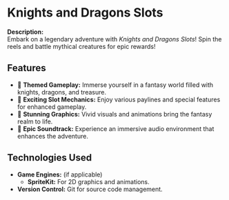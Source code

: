 # Knights and Dragons Slots

**Description:**  
Embark on a legendary adventure with *Knights and Dragons Slots*! Spin the reels and battle mythical creatures for epic rewards!

## Features
- 🏰 **Themed Gameplay:** Immerse yourself in a fantasy world filled with knights, dragons, and treasure.
- 🎰 **Exciting Slot Mechanics:** Enjoy various paylines and special features for enhanced gameplay.
- 🎨 **Stunning Graphics:** Vivid visuals and animations bring the fantasy realm to life.
- 🎵 **Epic Soundtrack:** Experience an immersive audio environment that enhances the adventure.

## Technologies Used
- **Game Engines:** (if applicable)
  - **SpriteKit:** For 2D graphics and animations.
- **Version Control:** Git for source code management.
